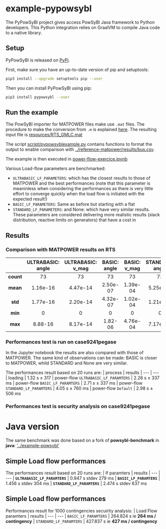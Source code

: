 # example-pypowsybl
The PyPowSyBl project gives access PowSyBl Java framework to Python developers. This Python integration relies on GraalVM to compile Java code to a native library.

## Setup
PyPowSyBl is released on [PyPi](https://pypi.org/project/pypowsybl/).

First, make sure you have an up-to-date version of pip and setuptools:
```bash
pip3 install --upgrade setuptools pip --user
```

Then you can install PyPowSyBl using pip:
```bash
pip3 install pypowsybl --user
```

## Run the example
The PowSyBl importer for MATPOWER files make use `.mat` files. The procedure to make the conversion from `.m` is explained [here](https://www.powsybl.org/pages/documentation/grid/formats/matpower.html).
The resulting input file is [resources/RTS_GMLC.mat](resources/RTS_GMLC.mat)

The script [script/pypowsyblexample.py](script/pypowsyblexample.py) contains functions to format the output to enable comparison with [../reference-matpower/results/bus.csv](../reference-matpower/results/bus.csv).

The example is then executed in [power-flow-exercice.ipynb](power-flow-exercice.ipynb)

Various Load-flow parameters are benchmarked:
- ```ULTRABASIC_LF_PARAMETERS```: which has the closest results to those of MATPOWER and the best performances (note that this parameter is meaninless when considering the performances as there is very little effort to converge quickly when the load flow is initiated with the expected result!)
- ```BASIC_LF_PARAMETERS```: Same as before but starting with a flat 
- ```STANDARD_LF_PARAMETERS```: and None: which have very similar results. These parameters are considered delivering more realistic results (slack distribution, reactive limits on generators) that have a cost in
## Results
### Comparison with MATPOWER results on RTS
|           | ULTRABASIC: angle | ULTRABASIC: v_mag | BASIC: angle  | BASIC: v_mag  | STANDARD: angle   | STANDARD: v_mag
| :---:     | :---:             | :---:             | :---:         | :---:         | :---:             | :---:
| **count** | 73                | 73                | 73            | 73            | 73                | 73
| **mean**  | 1.16e-16          | 4.47e-14          | 2.50e-07      | 1.39e-04      | 5.25e-06          | 2.86e-04
| **std**   | 1.77e-16          | 2.20e-14          | 4.32e-07      | 1.02e-04      | 1.21e-05          | 2.67e-04
| **min**   | 0                 | 0                 | 0             | 0             | 0                 | 0
| **max**   | 8.88-16           | 8.17e-14          | 1.82-06       | 4.76e-04      | 7.17e-05          | 9.94e-04


### Performances test is run on case9241pegase
In the Jupyter notebook the results are also compared with those of MATPOWER. The same kind of observations can be made: BASIC is closer to 
MATPOWER, whild STANDARD and None are very similar.

The performances result based on 20 runs are:
| process                                       | results
| ---                                           | ---
| loading                                       | 1.32 s ± 317 
| power-flow ```ULTRABASIC_LF_PARAMTERS```      | 2.26 s ± 337 ms
| power-flow ```BASIC_LF_PARAMTERS```           | 2.71 s ± 337 ms
| power-flow ```STANDARD_LF_PARAMTERS```        | 4.05 s ± 760 ms
| power-flow ```Default```                      | 2.98 s ± 506 ms

### Performances test is security analysis on case9241pegase


# Java version
The same benchmark was done based on a fork of **powsybl-benchmark** in **java**: ['../example-powsybl']('../example-powsybl/')

## Simple Load flow performances
The performances result based on 20 runs are:
| lf paramters                      | results
| ---                               | --- 
| **```ULTRABASIC_LF_PARAMTERS```** | 0.947 s stdev 279 ms
| **```BASIC_LF_PARAMTERS```**      | 1.456 s stdev 304 ms
| **```STANDARD_LF_PARAMTERS```**   | 2.474 s stdev 637 ms

## Simple Load flow performances
Performances result for 1000 contingencies secuirity analysis:
| Load Flow paramters           | results
| ---                           | --- 
| ```BASIC_LF_PARAMTERS```      | 264.824 s ie **264 ms / contingency**
| ```STANDARD_LF_PARAMTERS```   | 427.837 s ie **427 ms / contingency**


